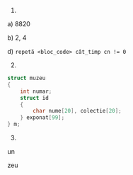 1.
a) 8820

b) 2, 4

d) `repetă
<bloc_code>
cât_timp cn != 0`

2.
```c++
struct muzeu
{
    int numar;
    struct id
    {
        char nume[20], colectie[20];
    } exponat[99];
} m;
```

3.
un

zeu
